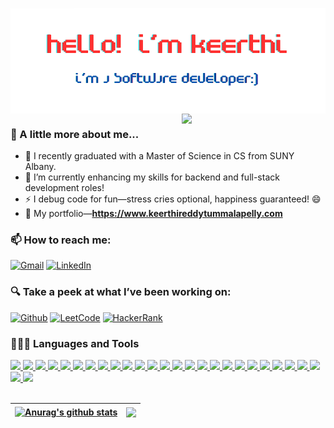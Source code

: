 <img align='center' src="/assets/intro.png"> <br/>
<img align='right' src="https://cdn.dribbble.com/users/4055494/screenshots/15215756/media/d2b66c4ca0192aa26d103448b3d1518b.gif" width="230">
</em></p>

### 👻 A little more about me...

- 📖 I recently graduated with a Master of Science in CS from SUNY Albany.
- 🌱 I’m currently enhancing my skills for backend and full-stack development roles!
- ⚡ I debug code for fun—stress cries optional, happiness guaranteed! 😄
- 🤘 My portfolio—**https://www.keerthireddytummalapelly.com**

### 📫 How to reach me:

[![Gmail](https://img.shields.io/badge/-Gmail-c14438?style=flat&logo=Gmail&logoColor=white)](mailto:tummalapellykeerthireddy@gmail.com)
[![LinkedIn](https://img.shields.io/badge/LinkedIn-0077B5?style=for-the-badge&logo=linkedin&logoColor=white)](https://www.linkedin.com/in/keerthi-reddy-tummalapelly/)



### 🔍 Take a peek at what I’ve been working on:

[![Github](https://img.shields.io/badge/-Github-000?style=flat&logo=Github&logoColor=white)](https://github.com/keerthireddytummalapelly)
[![LeetCode](https://img.shields.io/badge/-LeetCode-0077B5?style=flat&logo=LeetCode&logoColor=white)](https://leetcode.com/u/keerthireddy19/)
[![HackerRank](https://img.shields.io/badge/-HackerRank-2EC866?style=flat&logo=HackerRank&logoColor=white)](https://www.hackerrank.com/tummalapellykee1)

### 👨🏻‍💻 Languages and Tools <br />

<a href="https://www.python.org/" target="_blank">
  <img src="https://cdn.jsdelivr.net/gh/devicons/devicon/icons/python/python-original.svg" width="40">
</a>
<a href="https://www.java.com/en/" target="_blank">
  <img src="https://cdn.jsdelivr.net/gh/devicons/devicon/icons/java/java-original.svg" width="40">
</a>
<a href="https://devdocs.io/c/" target="_blank">
  <img src="https://cdn.jsdelivr.net/gh/devicons/devicon/icons/c/c-original.svg" width="40">
</a>
<a href="https://www.javascript.com/" target="_blank">
  <img src="https://cdn.jsdelivr.net/gh/devicons/devicon/icons/javascript/javascript-original.svg" width="40">
</a>
<a href="https://www.typescriptlang.org/" target="_blank">
  <img src="https://cdn.jsdelivr.net/gh/devicons/devicon/icons/typescript/typescript-original.svg" width="40">
</a>
<a href="https://aws.amazon.com/" target="_blank">
  <img src="https://cdn.jsdelivr.net/gh/devicons/devicon/icons/amazonwebservices/amazonwebservices-original-wordmark.svg" width="40">
</a>
<a href="https://www.docker.com/" target="_blank">
  <img src="https://cdn.jsdelivr.net/gh/devicons/devicon/icons/docker/docker-original.svg" width="40">
</a>
<a href="https://html.com/" target="_blank">
  <img src="https://cdn.jsdelivr.net/gh/devicons/devicon/icons/html5/html5-original.svg" width="40">
</a>
<a href="https://www.w3.org/Style/CSS/" target="_blank">
  <img src="https://cdn.jsdelivr.net/gh/devicons/devicon/icons/css3/css3-original.svg" width="40">
</a>
<a href="https://angular.io/" target="_blank">
  <img src="https://cdn.jsdelivr.net/gh/devicons/devicon/icons/angularjs/angularjs-original.svg" width="40">
</a>
<a href="https://nodejs.org/en/" target="_blank">
  <img src="https://cdn.jsdelivr.net/gh/devicons/devicon/icons/nodejs/nodejs-original.svg" width="40">
</a>
<a href="https://fastapi.tiangolo.com/" target="_blank">
  <img src="https://cdn.jsdelivr.net/gh/devicons/devicon/icons/fastapi/fastapi-original.svg" width="40">
</a>
<a href="https://spring.io/projects/spring-boot" target="_blank">
  <img src="https://cdn.jsdelivr.net/gh/devicons/devicon/icons/spring/spring-original.svg" width="40">
</a>
<a href="https://www.djangoproject.com/" target="_blank">
  <img src="https://cdn.jsdelivr.net/gh/devicons/devicon/icons/django/django-plain.svg" width="40">
</a>
<a href="https://jestjs.io/" target="_blank">
  <img src="https://cdn.jsdelivr.net/gh/devicons/devicon/icons/jest/jest-plain.svg" width="40">
</a>
<a href="https://junit.org/junit5/" target="_blank">
  <img src="https://cdn.jsdelivr.net/gh/devicons/devicon/icons/java/java-original.svg" width="40">
</a>
<a href="https://www.mysql.com/" target="_blank">
  <img src="https://cdn.jsdelivr.net/gh/devicons/devicon/icons/mysql/mysql-original.svg" width="40">
</a>
<a href="https://www.mongodb.com/" target="_blank">
  <img src="https://cdn.jsdelivr.net/gh/devicons/devicon/icons/mongodb/mongodb-original.svg" width="40">
</a>
<a href="https://www.postgresql.org/" target="_blank">
  <img src="https://cdn.jsdelivr.net/gh/devicons/devicon/icons/postgresql/postgresql-original.svg" width="40">
</a>
<a href="https://azure.microsoft.com/en-us" target="_blank">
  <img src="https://cdn.jsdelivr.net/gh/devicons/devicon/icons/azure/azure-original.svg" width="40">
</a>
<a href="https://expressjs.com/" target="_blank">
  <img src="https://cdn.jsdelivr.net/gh/devicons/devicon/icons/express/express-original.svg" width="40">
</a>
<a href="https://nextjs.org/" target="_blank">
  <img src="https://cdn.jsdelivr.net/gh/devicons/devicon/icons/nextjs/nextjs-original.svg" width="40">
</a>
<a href="https://www.postman.com/" target="_blank">
  <img src="https://cdn.jsdelivr.net/gh/devicons/devicon/icons/postman/postman-original.svg" width="40">
</a>
<a href="https://www.figma.com/" target="_blank">
  <img src="https://cdn.jsdelivr.net/gh/devicons/devicon/icons/figma/figma-original.svg" width="40">
</a>
<a href="https://git-scm.com/" target="_blank">
  <img src="https://cdn.jsdelivr.net/gh/devicons/devicon/icons/git/git-original.svg" width="40">
</a>
<a href="https://www.linux.org/" target="_blank">
  <img src="https://cdn.jsdelivr.net/gh/devicons/devicon/icons/linux/linux-original.svg" width="40">
</a>
<a href="https://en.wikipedia.org/wiki/CI/CD" target="_blank">
  <img src="https://cdn.jsdelivr.net/gh/devicons/devicon/icons/github/github-original.svg" width="40">
</a>
<br/>
<br/>

| <a href="#"><img align="center" src="https://github-readme-stats.vercel.app/api?username=keerthireddytummalapelly&show_icons=true&include_all_commits=true&theme=buefy&hide_border=true" alt="Anurag's github stats" /></a> | <a href="#"><img align="center" src="https://github-readme-stats.vercel.app/api/top-langs/?username=keerthireddytummalapelly&layout=compact&theme=buefy&hide_border=true" /></a> |
| --------------------------------------------------------------------------------------------------------------------------------------------------------------------------------------------------------------------------- | -------------------------------------------------------------------------------------------------------------------------------------------------------------------------------- |
